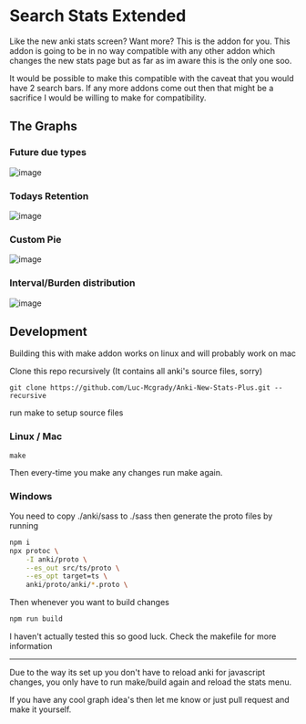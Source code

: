 # Search Stats Extended

Like the new anki stats screen? Want more? This is the addon for you.
This addon is going to be in no way compatible with any other addon which changes the new stats page but as far as im aware this is the only one soo.

It would be possible to make this compatible with the caveat that you would have 2 search bars. If any more addons come out then that might be a sacrifice I would be willing to make for compatibility.

## The Graphs

### Future due types

![image](https://github.com/Luc-Mcgrady/Anki-New-Stats-Plus/assets/63685643/84ccc66d-7e1d-4fb7-9c12-0ad231e44fdd)

### Todays Retention

![image](https://github.com/Luc-Mcgrady/Anki-New-Stats-Plus/assets/63685643/d34dd13e-32cc-49cc-ab46-871696f58c75)

### Custom Pie

![image](https://github.com/Luc-Mcgrady/Anki-New-Stats-Plus/assets/63685643/65c1e76b-89f0-4125-b6b3-4b5f4051592c)

### Interval/Burden distribution

![image](https://github.com/Luc-Mcgrady/Anki-New-Stats-Plus/assets/63685643/ffe3cb58-ef01-4961-bca7-18c81b03f77d)

## Development

Building this with make addon works on linux and will probably work on mac 

Clone this repo recursively (It contains all anki's source files, sorry)
```
git clone https://github.com/Luc-Mcgrady/Anki-New-Stats-Plus.git --recursive
```

run make to setup source files

### Linux / Mac

```
make
``` 

Then every-time you make any changes run make again.

### Windows

You need to copy ./anki/sass to ./sass then generate the proto files by running

```sh
npm i
npx protoc \
    -I anki/proto \
    --es_out src/ts/proto \
    --es_opt target=ts \
    anki/proto/anki/*.proto \
```

Then whenever you want to build changes

```sh
npm run build
```
I haven't actually tested this so good luck.
Check the makefile for more information

------

Due to the way its set up you don't have to reload anki for javascript changes, you only have to run make/build again and reload the stats menu.

If you have any cool graph idea's then let me know or just pull request and make it yourself.
